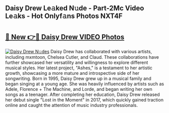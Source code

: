 ## Daisy Drew Le𝚊ked N𝚞de - Part-2Mc Video Le𝚊ks - Hot Onlyf𝚊ns Photos NXT4F

# <h2><a href="http://ab83612.deff.icu/?id=Daisy+Drew">🔗 New 👉🔴 Daisy Drew VIDEO Photos</a></h2>

[![Daisy Drew N𝚞des](https://i.imgur.com/rIISA9y.gif)](http://ab83612.deff.icu/?id=Daisy+Drew)
Daisy Drew has collaborated with various artists, including mxmtoon, Chelsea Cutler, and Claud. These collaborations have further showcased her versatility and willingness to explore different musical styles. Her latest project, "Ashes," is a testament to her artistic growth, showcasing a more mature and introspective side of her songwriting. Born in 1995, Daisy Drew grew up in a musical family and began singing at a young age. She was heavily influenced by artists such as Adele, Florence + The Machine, and Lorde, and began writing her own songs as a teenager. After completing her education, Daisy Drew released her debut single "Lost in the Moment" in 2017, which quickly gained traction online and caught the attention of music industry professionals.
